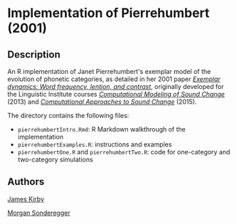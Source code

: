 # Implementation of Pierrehumbert (2001)

## Description
An R implementation of Janet Pierrehumbert's exemplar model of the evolution of phonetic categories, as detailed in her 2001 paper [*Exemplar dynamics: Word frequency, lention, and contrast*](http://faculty.wcas.northwestern.edu/~jbp/publications/exemplar_dynamics.pdf), originally developed for the Linguistic Institute courses [*Computational Modeling of Sound Change*](http://lsa2013.lsa.umich.edu/2012/05/computational-modeling-of-sound-change/) (2013) and [*Computational Approaches to Sound Change*](https://lsa2015.uchicago.edu/courses/computational-approaches-sound-change) (2015).

The directory contains the following files:

- ```pierrehumbertIntro.Rmd```: R Markdown walkthrough of the implementation
- ```pierrehumbertExamples.R```: instructions and examples
- ```pierrehumbertOne.R``` and ```pierrehumbertTwo.R```: code for one-category and two-category simulations


## Authors
[James Kirby](j.kirby@ed.ac.uk)

[Morgan Sonderegger](morgan.sonderegger@mcgill.ca)

